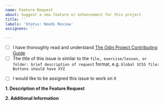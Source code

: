 ```yaml
---
name: Feature Request
about: Suggest a new feature or enhancement for this project 
title: ''
labels: 'Status: Needs Review'
assignees: ''

---
```

<!-- Thank you for taking the time to submit a new feature request to The Odin Project. In order to get issues closed in a reasonable amount of time, you must include a baseline of information about the feature/enhancement you are proposing. Please read this template in its entirety before filling it out to ensure that it is filled out correctly. -->

<!-- Complete the following REQUIRED checkboxes by replacing the whitespace between the square brackets with an 'x', e.g. [x]. -->
- [ ] I have thoroughly read and understand [The Odin Project Contributing Guide](https://github.com/TheOdinProject/theodinproject/blob/main/CONTRIBUTING.md)
- [ ] The title of this issue is similar to the `file, exercise/lesson, or folder: brief description of request` format, e.g. `Global SCSS file: Buttons should have XYZ`

<!-- The following checkbox is OPTIONAL. Completing it does not guarantee you will be assigned this issue, but rather lets us know you are interested in working on it. -->
- [ ] I would like to be assigned this issue to work on it

**1. Description of the Feature Request**
<!-- A clear and concise description of what the feature is. Also include how it would be useful/beneficial or what problem(s) it would solve. -->


**2. Additional Information**
<!-- Any additional information or screenshots about the feature request. -->


